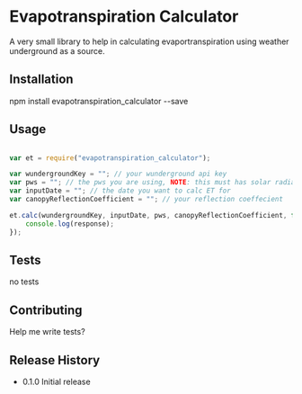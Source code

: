 Evapotranspiration Calculator
=========

A very small library to help in calculating evaportranspiration using weather underground as a source.

## Installation

  npm install evapotranspiration_calculator --save

## Usage

```javascript

var et = require("evapotranspiration_calculator");

var wundergroundKey = ""; // your wunderground api key
var pws = ""; // the pws you are using, NOTE: this must has solar radiation and wind speed
var inputDate = ""; // the date you want to calc ET for
var canopyReflectionCoefficient = ""; // your reflection coeffecient

et.calc(wundergroundKey, inputDate, pws, canopyReflectionCoefficient, function(response) {
	console.log(response);
});

```

## Tests

  no tests 

## Contributing

Help me write tests? 

## Release History

* 0.1.0 Initial release